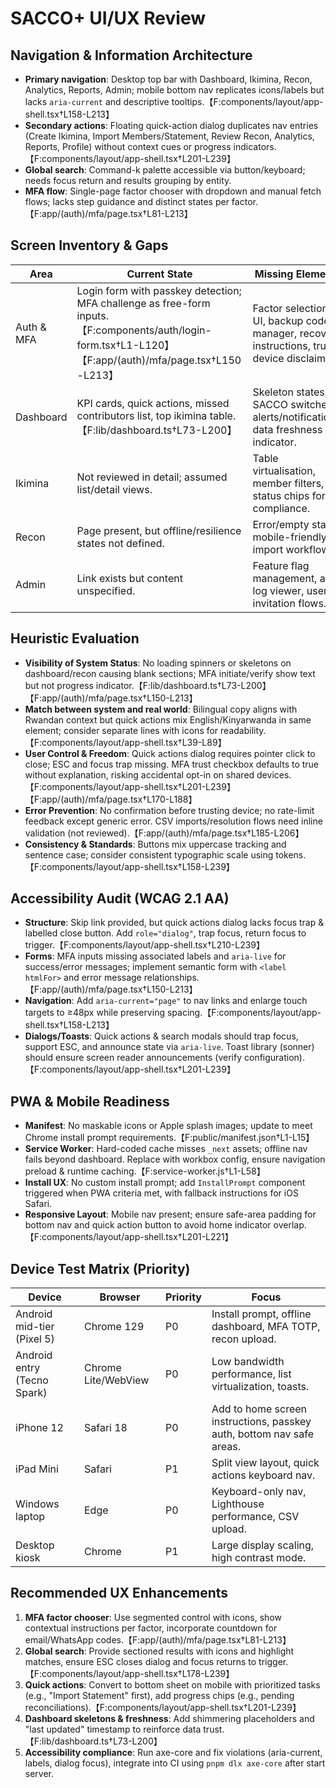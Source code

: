 # SACCO+ UI/UX Review

## Navigation & Information Architecture
- **Primary navigation**: Desktop top bar with Dashboard, Ikimina, Recon, Analytics, Reports, Admin; mobile bottom nav replicates icons/labels but lacks `aria-current` and descriptive tooltips.【F:components/layout/app-shell.tsx†L158-L213】
- **Secondary actions**: Floating quick-action dialog duplicates nav entries (Create Ikimina, Import Members/Statement, Review Recon, Analytics, Reports, Profile) without context cues or progress indicators.【F:components/layout/app-shell.tsx†L201-L239】
- **Global search**: Command-k palette accessible via button/keyboard; needs focus return and results grouping by entity.
- **MFA flow**: Single-page factor chooser with dropdown and manual fetch flows; lacks step guidance and distinct states per factor.【F:app/(auth)/mfa/page.tsx†L81-L213】

## Screen Inventory & Gaps
| Area | Current State | Missing Elements |
| --- | --- | --- |
| Auth & MFA | Login form with passkey detection; MFA challenge as free-form inputs.【F:components/auth/login-form.tsx†L1-L120】【F:app/(auth)/mfa/page.tsx†L150-L213】 | Factor selection UI, backup code manager, recovery instructions, trust device disclaimers. |
| Dashboard | KPI cards, quick actions, missed contributors list, top ikimina table.【F:lib/dashboard.ts†L73-L200】 | Skeleton states, SACCO switcher, alerts/notifications, data freshness indicator. |
| Ikimina | Not reviewed in detail; assumed list/detail views. | Table virtualisation, member filters, status chips for compliance. |
| Recon | Page present, but offline/resilience states not defined. | Error/empty states, mobile-friendly import workflow. |
| Admin | Link exists but content unspecified. | Feature flag management, audit log viewer, user invitation flows. |

## Heuristic Evaluation
- **Visibility of System Status**: No loading spinners or skeletons on dashboard/recon causing blank sections; MFA initiate/verify show text but not progress indicator.【F:lib/dashboard.ts†L73-L200】【F:app/(auth)/mfa/page.tsx†L150-L213】
- **Match between system and real world**: Bilingual copy aligns with Rwandan context but quick actions mix English/Kinyarwanda in same element; consider separate lines with icons for readability.【F:components/layout/app-shell.tsx†L39-L89】
- **User Control & Freedom**: Quick actions dialog requires pointer click to close; ESC and focus trap missing. MFA trust checkbox defaults to true without explanation, risking accidental opt-in on shared devices.【F:components/layout/app-shell.tsx†L201-L239】【F:app/(auth)/mfa/page.tsx†L170-L188】
- **Error Prevention**: No confirmation before trusting device; no rate-limit feedback except generic error. CSV imports/resolution flows need inline validation (not reviewed).【F:app/(auth)/mfa/page.tsx†L185-L206】
- **Consistency & Standards**: Buttons mix uppercase tracking and sentence case; consider consistent typographic scale using tokens.【F:components/layout/app-shell.tsx†L158-L239】

## Accessibility Audit (WCAG 2.1 AA)
- **Structure**: Skip link provided, but quick actions dialog lacks focus trap & labelled close button. Add `role="dialog"`, trap focus, return focus to trigger.【F:components/layout/app-shell.tsx†L210-L239】
- **Forms**: MFA inputs missing associated labels and `aria-live` for success/error messages; implement semantic form with `<label htmlFor>` and error message relationships.【F:app/(auth)/mfa/page.tsx†L150-L213】
- **Navigation**: Add `aria-current="page"` to nav links and enlarge touch targets to ≥48px while preserving spacing.【F:components/layout/app-shell.tsx†L158-L213】
- **Dialogs/Toasts**: Quick actions & search modals should trap focus, support ESC, and announce state via `aria-live`. Toast library (sonner) should ensure screen reader announcements (verify configuration).【F:components/layout/app-shell.tsx†L201-L239】

## PWA & Mobile Readiness
- **Manifest**: No maskable icons or Apple splash images; update to meet Chrome install prompt requirements.【F:public/manifest.json†L1-L15】
- **Service Worker**: Hard-coded cache misses `_next` assets; offline nav fails beyond dashboard. Replace with workbox config, ensure navigation preload & runtime caching.【F:service-worker.js†L1-L58】
- **Install UX**: No custom install prompt; add `InstallPrompt` component triggered when PWA criteria met, with fallback instructions for iOS Safari.
- **Responsive Layout**: Mobile nav present; ensure safe-area padding for bottom nav and quick action button to avoid home indicator overlap.【F:components/layout/app-shell.tsx†L201-L221】

## Device Test Matrix (Priority)
| Device | Browser | Priority | Focus |
| --- | --- | --- | --- |
| Android mid-tier (Pixel 5) | Chrome 129 | P0 | Install prompt, offline dashboard, MFA TOTP, recon upload. |
| Android entry (Tecno Spark) | Chrome Lite/WebView | P0 | Low bandwidth performance, list virtualization, toasts. |
| iPhone 12 | Safari 18 | P0 | Add to home screen instructions, passkey auth, bottom nav safe areas. |
| iPad Mini | Safari | P1 | Split view layout, quick actions keyboard nav. |
| Windows laptop | Edge | P0 | Keyboard-only nav, Lighthouse performance, CSV upload. |
| Desktop kiosk | Chrome | P1 | Large display scaling, high contrast mode. |

## Recommended UX Enhancements
1. **MFA factor chooser**: Use segmented control with icons, show contextual instructions per factor, incorporate countdown for email/WhatsApp codes.【F:app/(auth)/mfa/page.tsx†L81-L213】
2. **Global search**: Provide sectioned results with icons and highlight matches, ensure ESC closes dialog and focus returns to trigger.【F:components/layout/app-shell.tsx†L178-L239】
3. **Quick actions**: Convert to bottom sheet on mobile with prioritized tasks (e.g., "Import Statement" first), add progress chips (e.g., pending reconciliations).【F:components/layout/app-shell.tsx†L201-L239】
4. **Dashboard skeletons & freshness**: Add shimmering placeholders and "last updated" timestamp to reinforce data trust.【F:lib/dashboard.ts†L73-L200】
5. **Accessibility compliance**: Run axe-core and fix violations (aria-current, labels, dialog focus), integrate into CI using `pnpm dlx axe-core` after start server.

